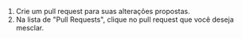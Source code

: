 1. Crie um pull request para suas alterações propostas.
2. Na lista de "Pull Requests", clique no pull request que você deseja mesclar.
